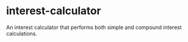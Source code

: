 # interest-calculator

An interest calculator that performs both simple and compound interest calculations.
